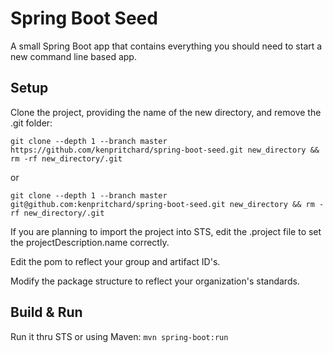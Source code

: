 # Spring Boot Seed
A small Spring Boot app that contains everything you should need to start a new  command line based app.

## Setup
Clone the project, providing the name of the new directory, and remove the .git folder:

`git clone --depth 1 --branch master https://github.com/kenpritchard/spring-boot-seed.git new_directory && rm -rf new_directory/.git`

or

`git clone --depth 1 --branch master git@github.com:kenpritchard/spring-boot-seed.git new_directory && rm -rf new_directory/.git`

If you are planning to import the project into STS, edit the .project file to set the projectDescription.name correctly.

Edit the pom to reflect your group and artifact ID's.

Modify the package structure to reflect your organization's standards.

## Build & Run
Run it thru STS or using Maven: `mvn spring-boot:run`


